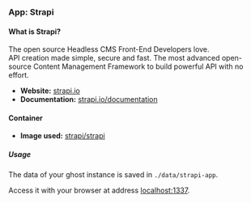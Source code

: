 ### App: Strapi

#### What is Strapi?

The open source Headless CMS Front-End Developers love.  
API creation made simple, secure and fast. The most advanced open-source Content Management Framework to build powerful API with no effort.

* **Website:** [strapi.io](https://strapi.io)
* **Documentation:** [strapi.io/documentation](https://strapi.io/documentation/)

#### Container

* **Image used:** [strapi/strapi](https://hub.docker.com/strapi/strapi/)

##### Usage

The data of your ghost instance is saved in `./data/strapi-app`.

Access it with your browser at address [localhost:1337](http://localhost:1337).